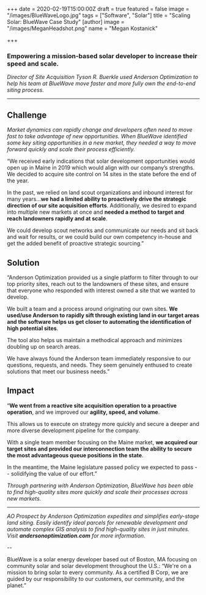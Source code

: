 +++
date = 2020-02-19T15:00:00Z
draft = true
featured = false
image = "/images/BlueWaveLogo.jpg"
tags = ["Software", "Solar"]
title = "Scaling Solar: BlueWave Case Study"
[author]
image = "/images/MeganHeadshot.png"
name = "Megan Kostanick"

+++
### Empowering a mission-based solar developer to increase their speed and scale.

_Director of Site Acquisition Tyson R. Buerkle used Anderson Optimization to help his team at BlueWave move faster and more fully own the end-to-end siting process._

***

## **Challenge**

_Market dynamics can rapidly change and developers often need to move fast to take advantage of new opportunities. When BlueWave identified some key siting opportunities in a new market, they needed a way to move forward quickly and scale their process efficiently._

“We received early indications that solar development opportunities would open up in Maine in 2019 which would align with our company’s strengths. We decided to acquire site control on 14 sites in the state before the end of the year.

In the past, we relied on land scout organizations and inbound interest for many years...**we had a limited ability to proactively drive the strategic direction of our site acquisition efforts**. Additionally, we desired to expand into multiple new markets at once and **needed a method to target and reach landowners rapidly and at scale**.

We could develop scout networks and communicate our needs and sit back and wait for results, or we could build our own competency in-house and get the added benefit of proactive strategic sourcing.”

## Solution

“Anderson Optimization provided us a single platform to filter through to our top priority sites, reach out to the landowners of these sites, and ensure that everyone who responded with interest owned a site that we wanted to develop.

We built a team and a process around originating our own sites. **We used/use Anderson to rapidly sift through existing land in our target areas and the software helps us get closer to automating the identification of high potential sites**.

The tool also helps us maintain a methodical approach and minimizes doubling up on search areas.

We have always found the Anderson team immediately responsive to our questions, requests, and needs. They seem genuinely enthused to create solutions that meet our business needs.”

## Impact

“**We went from a reactive site acquisition operation to a proactive operation**, and we improved our **agility, speed, and volume**.

This allows us to execute on strategy more quickly and secure a deeper and more diverse development pipeline for the company.

With a single team member focusing on the Maine market, **we acquired our target sites and provided our interconnection team the ability to secure the most advantageous queue positions in the state**.

In the meantime, the Maine legislature passed policy we expected to pass -- solidifying the value of our effort.”

_Through partnering with Anderson Optimization, BlueWave has been able to find high-quality sites more quickly and scale their processes across new markets._

***

_AO Prospect by Anderson Optimization expedites and simplifies early-stage land siting. Easily identify ideal parcels for renewable development and automate complex GIS analysis to find high-quality sites in just minutes. Visit **andersonoptimization.com** for more information._

\--

BlueWave is a solar energy developer based out of Boston, MA focusing on community solar and solar development throughout the U.S.: “We're on a mission to bring solar to every community. As a certified B Corp, we are guided by our responsibility to our customers, our community, and the planet.”